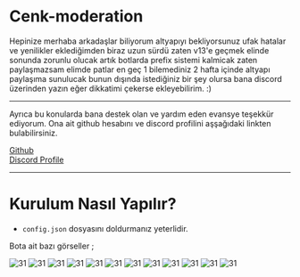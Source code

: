 # Cenk-moderation
Hepinize merhaba arkadaşlar biliyorum altyapıyı bekliyorsunuz ufak hatalar ve yenilikler eklediğimden biraz uzun sürdü zaten v13'e geçmek elinde sonunda zorunlu olucak 
artık botlarda prefix sistemi kalmicak zaten paylaşmazsam elimde patlar en geç 1 bilemediniz 2 hafta içinde altyapı paylaşıma sunulucak bunun dışında istediğiniz bir şey olursa bana discord üzerinden yazın eğer dikkatimi çekerse ekleyebilirim. :)
<hr>
Ayrıca bu konularda bana destek olan ve yardım eden evansye teşekkür ediyorum. Ona ait github hesabını ve discord profilini aşşağıdaki linkten bulabilirsiniz.

<a href="https://github.com/evansyxd" title="Github">Github</a><br>
<a href="https://discord.com/users/536856882703499264" title="Discord Profile">Discord Profile</a> 
<hr>

# Kurulum Nasıl Yapılır?
- `config.json` dosyasını doldurmanız yeterlidir. 

Bota ait bazı görseller ; 

<center> 
</center>
<img src="https://cdn.discordapp.com/attachments/782073495780589577/935861872966647808/unknown.png" alt="31" />
<img src="https://media.discordapp.net/attachments/782073495780589577/940680530985353276/unknown.png" alt="31" />
<img src="https://cdn.discordapp.com/attachments/782073495780589577/940680830437699604/unknown.png" alt="31" />
<img src="https://cdn.discordapp.com/attachments/782073495780589577/940725995500097566/unknown.png" alt="31" />
<img src="https://cdn.discordapp.com/attachments/782073495780589577/940726113020293151/unknown.png" alt="31" />
<img src="https://cdn.discordapp.com/attachments/782073495780589577/935865336828399636/unknown.png" alt="31" />
<img src="https://media.discordapp.net/attachments/782073495780589577/935859970954653756/unknown.png?width=805&height=222" alt="31" />
<img src="https://media.discordapp.net/attachments/782073495780589577/935861448167534612/unknown.png?width=418&height=477" alt="31" />
<img src="https://media.discordapp.net/attachments/782073495780589577/935860276526461008/unknown.png?width=330&height=477" alt="31" />
<img src="https://media.discordapp.net/attachments/782073495780589577/935861550634401802/unknown.png?width=391&height=676" alt="31" />
<img src="https://cdn.discordapp.com/attachments/782073495780589577/935863426046119986/unknown.png" alt="31" />
<img src="https://cdn.discordapp.com/attachments/782073495780589577/935863049435361320/unknown.png" alt="31" />


